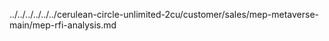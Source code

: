 ../../../../../../cerulean-circle-unlimited-2cu/customer/sales/mep-metaverse-main/mep-rfi-analysis.md